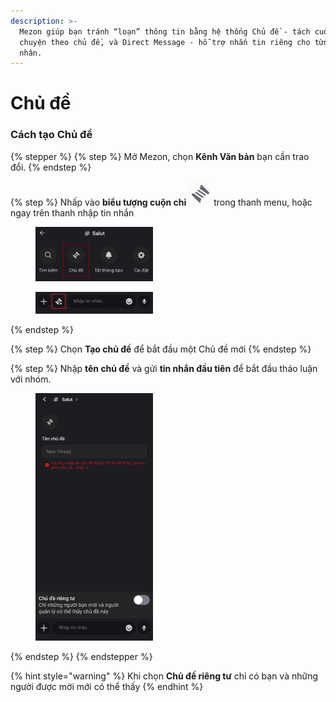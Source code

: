 ```yaml
---
description: >-
  Mezon giúp bạn tránh “loạn” thông tin bằng hệ thống Chủ đề - tách cuộc trò
  chuyện theo chủ đề, và Direct Message - hỗ trợ nhắn tin riêng cho từng cá
  nhân.
---
```


# Chủ đề

### **Cách tạo Chủ đề**

{% stepper %}
{% step %}
Mở Mezon, chọn **Kênh Văn bản** bạn cần trao đổi.
{% endstep %}

{% step %}
Nhấp vào **biểu tượng cuộn chỉ** <img src="../../../../../../.gitbook/assets/image (44).png" alt="" data-size="line"> trong thanh menu, hoặc ngay trên thanh nhập tin nhắn

<div align="left"><figure><img src="../../../../../../.gitbook/assets/image (45).png" alt="" width="188"><figcaption></figcaption></figure></div>

<div align="left"><figure><img src="../../../../../../.gitbook/assets/image (51).png" alt="" width="188"><figcaption></figcaption></figure></div>
{% endstep %}

{% step %}
Chọn **Tạo chủ đề** để bắt đầu một Chủ đề mới
{% endstep %}

{% step %}
Nhập **tên chủ đề** và gửi **tin nhắn đầu tiên** để bắt đầu thảo luận với nhóm.

<div align="left"><figure><img src="../../../../../../.gitbook/assets/z7097036410695_26f6655650a7fe38f48ba0019653fcbb.jpg" alt="" width="188"><figcaption></figcaption></figure></div>
{% endstep %}
{% endstepper %}

{% hint style="warning" %}
Khi chọn **Chủ đề riêng tư** chỉ có bạn và những người được mời mới có thể thấy
{% endhint %}

